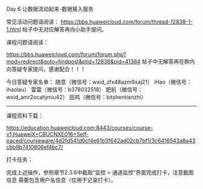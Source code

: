Day 6 让数据流动起来-数据接入服务

常见活动问题请阅读：
https://bbs.huaweicloud.com/forum/thread-12838-1-1.html
帖子中无对应解答再向小助手提问。

课程问题请阅读：

https://bbs.huaweicloud.com/forum/forum.php?mod=redirect&goto=findpost&ptid=12838&pid=41384
帖子中无解答再在群内向答疑专家提问，感谢配合！！！


今日答疑专家名单：
随意（微信号：wxid_zfx48azm9xaj21）
iHao（微信号：ihaolau）
雷雷（微信号：b378032518）
肥航（微信号：wxid_amr2ocahjmiu42）
田鸡（微信号：bitshentianzhi）

------------------

课程资料下载：

https://education.huaweicloud.com:8443/courses/course-v1:HuaweiX+CBUCNXE016+Self-paced/courseware/4d2fd541d0cf4e61b3f642ad02cb7bf1/3c6416543a8a43cbb9b7410806ef4bc7/

打卡任务：

完成上述操作，参照章节2.3.6中截取“监控 > 通道监控”界面完成打卡，注意截图信息
需要包含用户名信息（仅用于记录打卡）。

